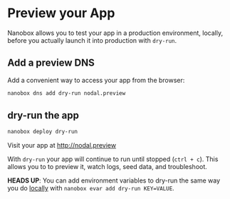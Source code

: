 # Preview your App

Nanobox allows you to test your app in a production environment, locally, before you actually launch it into production with `dry-run`.

## Add a preview DNS
Add a convenient way to access your app from the browser:

```bash
nanobox dns add dry-run nodal.preview
```

## dry-run the app

```bash
nanobox deploy dry-run
```

Visit your app at <a href="http://nodal.preview" target="\_blank">http://nodal.preview</a>

With `dry-run` your app will continue to run until stopped (`ctrl + c`). This allows you to to preview it, watch logs, seed data, and troubleshoot.

**HEADS UP**: You can add environment variables to dry-run the same way you do [locally](/nodejs/nodal/local-evars) with `nanobox evar add dry-run KEY=VALUE`.
